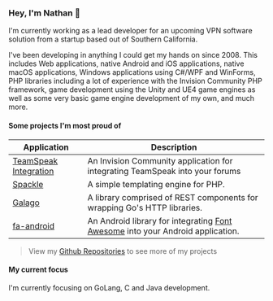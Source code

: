 ### Hey, I'm Nathan 👋

I'm currently working as a lead developer for an upcoming VPN software solution from a startup based out of Southern California.

I've been developing in anything I could get my hands on since 2008. This includes Web applications, native Android and iOS applications, native macOS applications, Windows applications using C#/WPF and WinForms, PHP libraries including a lot of experience with the Invision Community PHP framework, game development using the Unity and UE4 game engines as well as some very basic game engine development of my own, and much more.

#### Some projects I'm most proud of

|Application|Description|
|---|---|
|[TeamSpeak Integration](https://invisioncommunity.com/files/file/9079-teamspeak-integration/)|An Invision Community application for integrating TeamSpeak into your forums|
|[Spackle](https://github.com/nathan-fiscaletti/spackle)|A simple templating engine for PHP.|
|[Galago](https://github.com/nathan-fiscaletti/galago)|A library comprised of REST components for wrapping Go's HTTP libraries.|
|[fa-android](https://github.com/nathan-fiscaletti/fa-android)|An Android library for integrating [Font Awesome](https://fontawesome.com/) into your Android application.|

> View my [Github Repositories](https://github.com/nathan-fiscaletti/repositories) to see more of my projects

#### My current focus

I'm currently focusing on GoLang, C and Java development.

<!--
**nathan-fiscaletti/nathan-fiscaletti** is a ✨ _special_ ✨ repository because its `README.md` (this file) appears on your GitHub profile.

Here are some ideas to get you started:

- 🔭 I’m currently working on ...
- 🌱 I’m currently learning ...
- 👯 I’m looking to collaborate on ...
- 🤔 I’m looking for help with ...
- 💬 Ask me about ...
- 📫 How to reach me: ...
- ⚡ Fun fact: ...
-->
